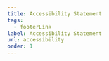 ```yaml
---
title: Accessibility Statement
tags:
  - footerLink
label: Accessibility Statement
url: accessibility
order: 1
---
```

